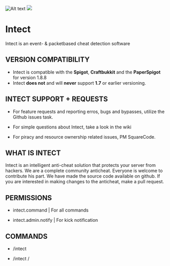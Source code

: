 ![Alt text](https://bstats.org/signatures/bukkit/Intect.svg)
<img src="https://bstats.org/signatures/bukkit/Intect.svg">

# Intect
Intect is an event- &amp; packetbased cheat detection software

## VERSION COMPATIBILITY

- Intect is compatible with the **Spigot**, **Craftbukkit** and the **PaperSpigot** for version 1.8.8
- Intect **does not** and will **never** support **1.7** or earlier versioning.


## INTECT SUPPORT + REQUESTS

- For feature requests and reporting erros, bugs and bypasses, utilize the Github issues task.

- For simple questions about Intect, take a look in the wiki

- For piracy and resource ownership related issues, PM SquareCode.


## WHAT IS INTECT

Intect is an intelligent anti-cheat solution that protects your server from hackers. We are a complete community anticheat. Everyone is welcome to contribute his part. We have made the source code available on github. If you are interested in making changes to the anticheat, make a pull request.


## PERMISSIONS

- intect.command | For all commands

- intect.admin.notify | For kick notification


## COMMANDS

- /intect <verbose>

- /intect <diagnostics> <statistics>/<performance>
